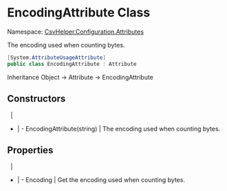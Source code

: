 # EncodingAttribute Class

Namespace: [CsvHelper.Configuration.Attributes](/api/CsvHelper.Configuration.Attributes)

The encoding used when counting bytes.

```cs
[System.AttributeUsageAttribute]
public class EncodingAttribute : Attribute
```

Inheritance Object -> Attribute -> EncodingAttribute

## Constructors
&nbsp; | &nbsp;
- | -
EncodingAttribute(string) | The encoding used when counting bytes.

## Properties
&nbsp; | &nbsp;
- | -
Encoding | Get the encoding used when counting bytes.
